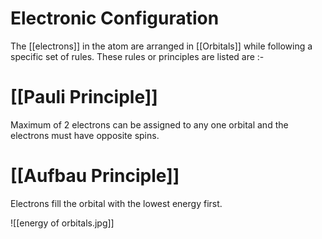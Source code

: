# Electronic Configuration

The [[electrons]] in the atom are arranged in [[Orbitals]] while following a specific set of rules. These rules or principles are listed are :-

# [[Pauli Principle]]
Maximum of 2 electrons can be assigned to any one orbital and the electrons must have opposite spins.
# [[Aufbau Principle]] 
Electrons fill the orbital with the lowest energy first.

![[energy of orbitals.jpg]]